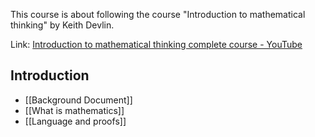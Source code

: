 This course is about following the course "Introduction to mathematical thinking" by Keith Devlin.

Link: [Introduction to mathematical thinking complete course - YouTube](https://www.youtube.com/watch?v=LN7cCW1rSsI&list=PL7e9R2M9awBmi5SroKVFvtK899evpsvmV&index=1&t=449s)
## Introduction
- [[Background Document]]
- [[What is mathematics]]
- [[Language and proofs]]